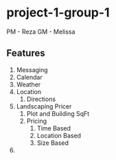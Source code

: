 # project-1-group-1
PM - Reza
GM - Melissa
## Features
1. Messaging
1. Calendar 
1. Weather
1. Location
    1. Directions
1. Landscaping Pricer 
    1. Plot and Building SqFt
    1. Pricing
        1. Time Based
        1. Location Based
        1. Size Based
1. 
